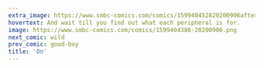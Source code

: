 ```yaml
---
extra_image: https://www.smbc-comics.com/comics/159940452820200906after.png
hovertext: And wait till you find out what each peripheral is for.
image: https://www.smbc-comics.com/comics/1599404388-20200906.png
next_comic: wild
prev_comic: good-boy
title: 'On'
---
```


